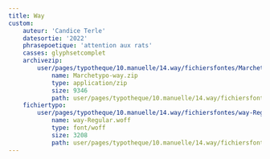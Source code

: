 ```yaml
---
title: Way
custom:
    auteur: 'Candice Terle'
    datesortie: '2022'
    phrasepoetique: 'attention aux rats'
    casses: glyphsetcomplet
    archivezip:
        user/pages/typotheque/10.manuelle/14.way/fichiersfontes/Marchetypo-way.zip:
            name: Marchetypo-way.zip
            type: application/zip
            size: 9346
            path: user/pages/typotheque/10.manuelle/14.way/fichiersfontes/Marchetypo-way.zip
    fichiertypo:
        user/pages/typotheque/10.manuelle/14.way/fichiersfontes/way-Regular.woff:
            name: way-Regular.woff
            type: font/woff
            size: 3208
            path: user/pages/typotheque/10.manuelle/14.way/fichiersfontes/way-Regular.woff
---
```


